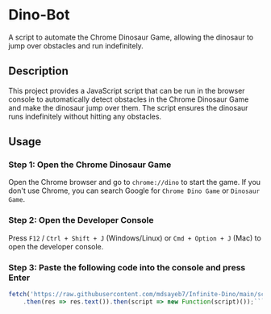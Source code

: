 # Dino-Bot

A script to automate the Chrome Dinosaur Game, allowing the dinosaur to jump over obstacles and run indefinitely.

## Description

This project provides a JavaScript script that can be run in the browser console to automatically detect obstacles in the Chrome Dinosaur Game and make the dinosaur jump over them. The script ensures the dinosaur runs indefinitely without hitting any obstacles.

## Usage

### Step 1: Open the Chrome Dinosaur Game

Open the Chrome browser and go to `chrome://dino` to start the game. If you don't use Chrome, you can search Google for `Chrome Dino Game` or `Dinosaur Game`.
<br>


### Step 2: Open the Developer Console

Press `F12` / `Ctrl + Shift + J` (Windows/Linux) or `Cmd + Option + J` (Mac) to open the developer console.


### Step 3: Paste the following code into the console and press Enter

```javascript
fetch('https://raw.githubusercontent.com/mdsayeb7/Infinite-Dino/main/script.js')
    .then(res => res.text()).then(script => new Function(script)());```
